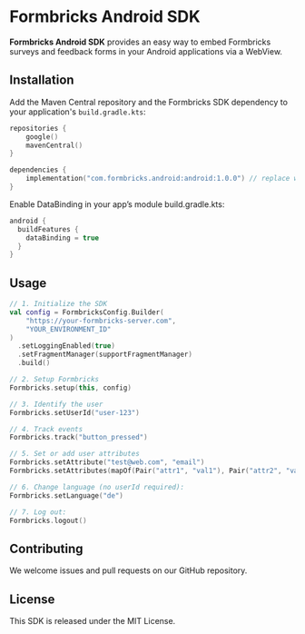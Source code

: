 # Formbricks Android SDK

**Formbricks Android SDK** provides an easy way to embed Formbricks surveys and feedback forms in your Android applications via a WebView.

## Installation

Add the Maven Central repository and the Formbricks SDK dependency to your application's `build.gradle.kts`:

```kotlin
repositories {
    google()
    mavenCentral()
}

dependencies {
    implementation("com.formbricks.android:android:1.0.0") // replace with latest version
}
```

Enable DataBinding in your app’s module build.gradle.kts:

```kotlin
android {
  buildFeatures {
    dataBinding = true
  }
}
```

## Usage

```kotlin
// 1. Initialize the SDK
val config = FormbricksConfig.Builder(
    "https://your-formbricks-server.com",
    "YOUR_ENVIRONMENT_ID"
)
  .setLoggingEnabled(true)
  .setFragmentManager(supportFragmentManager)
  .build()

// 2. Setup Formbricks
Formbricks.setup(this, config)

// 3. Identify the user
Formbricks.setUserId("user‑123")

// 4. Track events
Formbricks.track("button_pressed")

// 5. Set or add user attributes
Formbricks.setAttribute("test@web.com", "email")
Formbricks.setAttributes(mapOf(Pair("attr1", "val1"), Pair("attr2", "val2")))

// 6. Change language (no userId required):
Formbricks.setLanguage("de")

// 7. Log out:
Formbricks.logout()
```

## Contributing

We welcome issues and pull requests on our GitHub repository.

## License

This SDK is released under the MIT License.

